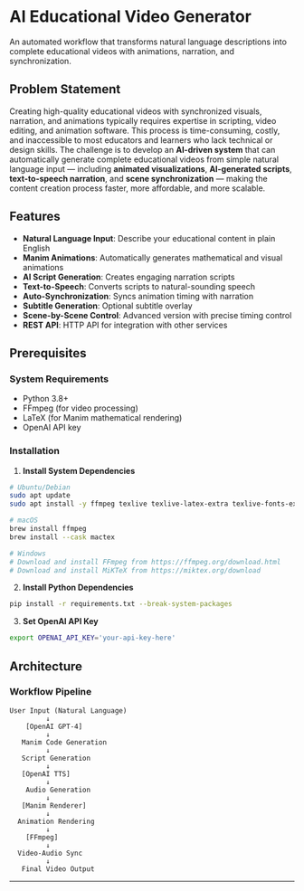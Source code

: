 # AI Educational Video Generator

An automated workflow that transforms natural language descriptions into complete educational videos with animations, narration, and synchronization.

## Problem Statement

Creating high-quality educational videos with synchronized visuals, narration, and animations typically requires expertise in scripting, video editing, and animation software. This process is time-consuming, costly, and inaccessible to most educators and learners who lack technical or design skills. The challenge is to develop an **AI-driven system** that can automatically generate complete educational videos from simple natural language input — including **animated visualizations**, **AI-generated scripts**, **text-to-speech narration**, and **scene synchronization** — making the content creation process faster, more affordable, and more scalable.

## Features

- **Natural Language Input**: Describe your educational content in plain English
- **Manim Animations**: Automatically generates mathematical and visual animations
- **AI Script Generation**: Creates engaging narration scripts
- **Text-to-Speech**: Converts scripts to natural-sounding speech
- **Auto-Synchronization**: Syncs animation timing with narration
- **Subtitle Generation**: Optional subtitle overlay
- **Scene-by-Scene Control**: Advanced version with precise timing control
- **REST API**: HTTP API for integration with other services

## Prerequisites

### System Requirements
- Python 3.8+
- FFmpeg (for video processing)
- LaTeX (for Manim mathematical rendering)
- OpenAI API key

### Installation

1. **Install System Dependencies**

```bash
# Ubuntu/Debian
sudo apt update
sudo apt install -y ffmpeg texlive texlive-latex-extra texlive-fonts-extra texlive-science

# macOS
brew install ffmpeg
brew install --cask mactex

# Windows
# Download and install FFmpeg from https://ffmpeg.org/download.html
# Download and install MiKTeX from https://miktex.org/download
```

2. **Install Python Dependencies**

```bash
pip install -r requirements.txt --break-system-packages
```

3. **Set OpenAI API Key**

```bash
export OPENAI_API_KEY='your-api-key-here'
```

## Architecture

### Workflow Pipeline

```
User Input (Natural Language)
         ↓
    [OpenAI GPT-4]
         ↓
   Manim Code Generation
         ↓
   Script Generation
         ↓
   [OpenAI TTS]
         ↓
    Audio Generation
         ↓
   [Manim Renderer]
         ↓
  Animation Rendering
         ↓
    [FFmpeg]
         ↓
  Video-Audio Sync
         ↓
   Final Video Output
```

---

